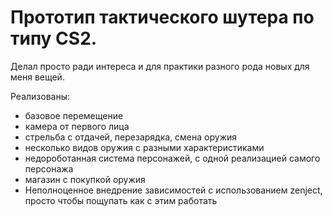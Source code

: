 # Прототип тактического шутера по типу CS2.
Делал просто ради интереса и для практики разного рода новых для меня вещей.

Реализованы: 
 - базовое перемещение
 - камера от первого лица
 - стрельба с отдачей, перезарядка, смена оружия
 - несколько видов оружия с разными характеристиками
 - недороботанная система персонажей, с одной реализацией самого персонажа
 - магазин с покупкой оружия
 - Неполноценное внедрение зависимостей с использованием zenject, просто чтобы пощупать как с этим работать
